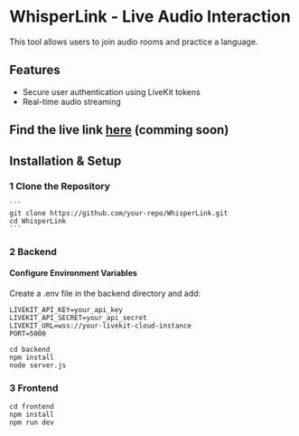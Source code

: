 # WhisperLink - Live Audio Interaction

This tool allows users to join audio rooms and practice a language.

## Features
- Secure user authentication using LiveKit tokens
- Real-time audio streaming

## Find the live link [here]() (comming soon)

## Installation & Setup

### 1️ Clone the Repository
    ```
    git clone https://github.com/your-repo/WhisperLink.git
    cd WhisperLink
    ```

### 2 Backend

#### Configure Environment Variables
Create a .env file in the backend directory and add:
```
LIVEKIT_API_KEY=your_api_key
LIVEKIT_API_SECRET=your_api_secret
LIVEKIT_URL=wss://your-livekit-cloud-instance
PORT=5000
```

```
cd backend
npm install
node server.js
```
### 3 Frontend
```
cd frontend
npm install
npm run dev
```
